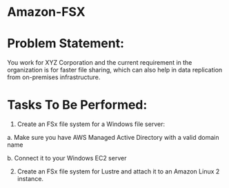 # Amazon-FSX


# Problem Statement:

You work for XYZ Corporation and the current requirement in the organization is
for faster file sharing, which can also help in data replication from on-premises
infrastructure.

# Tasks To Be Performed:

1. Create an FSx file system for a Windows file server:

a. Make sure you have AWS Managed Active Directory with a 
   valid domain name

b. Connect it to your Windows EC2 server

2. Create an FSx file system for Lustre and attach it to
   an Amazon Linux 2 instance.
